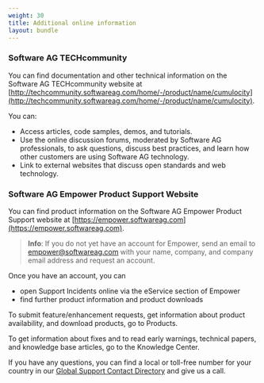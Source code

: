 ```yaml
---
weight: 30
title: Additional online information
layout: bundle
---
```


### Software AG TECHcommunity

You can find documentation and other technical information on the Software AG TECHcommunity website at [http://techcommunity.softwareag.com/home/-/product/name/cumulocity](http://techcommunity.softwareag.com/home/-/product/name/cumulocity). 

You can:

* Access articles, code samples, demos, and tutorials.
* Use the online discussion forums, moderated by Software AG professionals, to ask questions, discuss best practices, and learn how other customers are using Software AG technology.
* Link to external websites that discuss open standards and web technology.


### Software AG Empower Product Support Website

You can find product information on the Software AG Empower Product Support website at [https://empower.softwareag.com](https://empower.softwareag.com).

>**Info**: If you do not yet have an account for Empower, send an email to empower@softwareag.com with your name, company, and company email address and request an account.

Once you have an account, you can 

* open Support Incidents online via the eService section of Empower 
* find further product information and product downloads

To submit feature/enhancement requests, get information about product availability, and download products, go to Products.

To get information about fixes and to read early warnings, technical papers, and knowledge base articles, go to the Knowledge Center.

If you have any questions, you can find a local or toll-free number for your country in our [Global Support Contact Directory](https://empower.softwareag.com/public_directory.asp) and give us a call.
